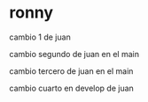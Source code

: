 # ronny

cambio 1 de juan

cambio segundo de juan en el main

cambio tercero de juan en el main

cambio cuarto en develop de juan